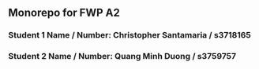 ## Monorepo for FWP A2

### Student 1 Name / Number: Christopher Santamaria / s3718165

### Student 2 Name / Number: Quang Minh Duong / s3759757
